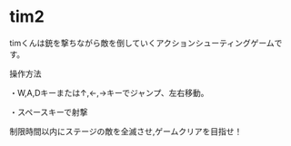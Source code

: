 # tim2

timくんは銃を撃ちながら敵を倒していくアクションシューティングゲームです。

操作方法

・W,A,Dキーまたは↑,←,→キーでジャンプ、左右移動。

・スペースキーで射撃

制限時間以内にステージの敵を全滅させ,ゲームクリアを目指せ！
